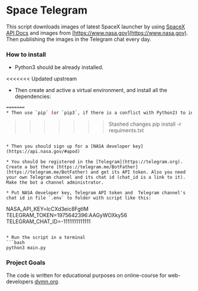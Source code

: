 # Space Telegram

This script downloads images of latest SpaceX launcher by using  [SpaceX API Docs](https://docs.spacexdata.com) and images from [https://www.nasa.gov](https://www.nasa.gov). Then publishing the images in the Telegram chat every day.

### How to install

* Python3 should be already installed.

<<<<<<< Updated upstream
* Then create and active a virtual environment, and install all the dependencies:

```bash
=======
* Then use `pip` (or `pip3`, if there is a conflict with Python2) to install dependencies:
```
>>>>>>> Stashed changes
pip install -r requiments.txt
```

* Then you should sign up for a [NASA developer key](https://api.nasa.gov/#apod)

* You should be registered in the [Telegram](https://telegram.org). Create a bot there [https://telegram.me/BotFather](https://telegram.me/BotFather) and get its API token. Also you need your own Telegram channel and its chat id (chat_id is a link to it). Make the bot a channel administrator.

* Put NASA developer key, Telegram API token and  Telegram channel's chat id in file `.env` to folder with script like this:
```
NASA_API_KEY=lcCXd3eic8FgtIM
TELEGRAM_TOKEN=1975642396:AAGyWOXky56
TELEGRAM_CHAT_ID=-1111111111111
```

* Run the script in a terminal
```bash
python3 main.py
```

### Project Goals

The code is written for educational purposes on online-course for web-developers [dvmn.org](https://dvmn.org/).

